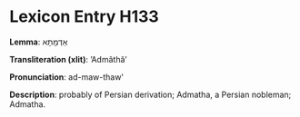 # Lexicon Entry H133

**Lemma**: אַדְמָתָא

**Transliteration (xlit)**: ʼAdmâthâʼ

**Pronunciation**: ad-maw-thaw'

**Description**:
probably of Persian derivation; Admatha, a Persian nobleman; Admatha.
